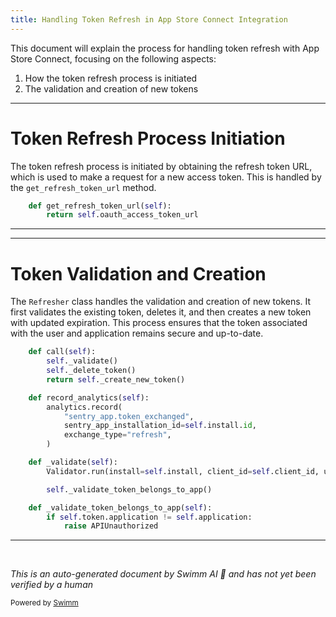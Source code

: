 ```yaml
---
title: Handling Token Refresh in App Store Connect Integration
---
```

This document will explain the process for handling token refresh with App Store Connect, focusing on the following aspects:

1. How the token refresh process is initiated
2. The validation and creation of new tokens

<SwmSnippet path="/src/sentry/identity/vsts/provider.py" line="52">

---

# Token Refresh Process Initiation

The token refresh process is initiated by obtaining the refresh token URL, which is used to make a request for a new access token. This is handled by the `get_refresh_token_url` method.

```python
    def get_refresh_token_url(self):
        return self.oauth_access_token_url
```

---

</SwmSnippet>

<SwmSnippet path="/src/sentry/mediators/token_exchange/refresher.py" line="29">

---

# Token Validation and Creation

The `Refresher` class handles the validation and creation of new tokens. It first validates the existing token, deletes it, and then creates a new token with updated expiration. This process ensures that the token associated with the user and application remains secure and up-to-date.

```python
    def call(self):
        self._validate()
        self._delete_token()
        return self._create_new_token()

    def record_analytics(self):
        analytics.record(
            "sentry_app.token_exchanged",
            sentry_app_installation_id=self.install.id,
            exchange_type="refresh",
        )

    def _validate(self):
        Validator.run(install=self.install, client_id=self.client_id, user=self.user)

        self._validate_token_belongs_to_app()

    def _validate_token_belongs_to_app(self):
        if self.token.application != self.application:
            raise APIUnauthorized

```

---

</SwmSnippet>

&nbsp;

*This is an auto-generated document by Swimm AI 🌊 and has not yet been verified by a human*

<SwmMeta version="3.0.0" repo-id="Z2l0aHViJTNBJTNBc2VudHJ5JTNBJTNBZ2V0c2VudHJ5" repo-name="sentry"><sup>Powered by [Swimm](/)</sup></SwmMeta>
